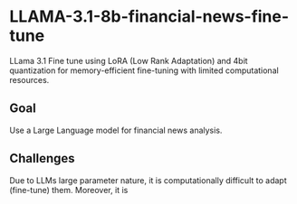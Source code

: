 # LLAMA-3.1-8b-financial-news-fine-tune
LLama 3.1 Fine tune using LoRA (Low Rank Adaptation) and 4bit quantization for memory-efficient fine-tuning with limited computational resources.

## Goal 

Use a Large Language model for financial news analysis.

## Challenges

Due to LLMs large parameter nature, it is computationally difficult to adapt (fine-tune) them. Moreover, it is   
